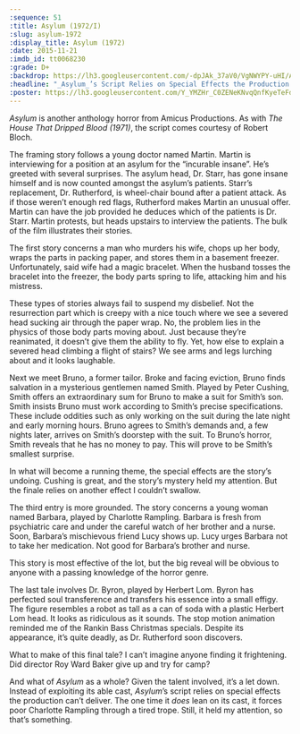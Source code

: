 ```yaml
---
:sequence: 51
:title: Asylum (1972/I)
:slug: asylum-1972
:display_title: Asylum (1972)
:date: 2015-11-21
:imdb_id: tt0068230
:grade: D+
:backdrop: https://lh3.googleusercontent.com/-dpJAk_37aV0/VgNWYPY-uHI/AAAAAAAADBY/dg5KNqqrEYA/w1000-Ic42-rj/asylum-1972.jpg
:headline: "_Asylum_’s Script Relies on Special Effects the Production Can’t Deliver"
:poster: https://lh3.googleusercontent.com/Y_YMZHr_C0ZENeKNvqQnfKyeTeFdKfImPUVqux-_McxYH5XpP01UF8fh4nIjX1Mwwe-a3MjPEKN_=w290-rj
---
```


_Asylum_ is another anthology horror from Amicus Productions. As with _The House That Dripped Blood (1971)_, the script comes courtesy of Robert Bloch.

The framing story follows a young doctor named Martin. Martin is interviewing for a position at an asylum for the “incurable insane”. He’s greeted with several surprises. The asylum head, Dr. Starr, has gone insane himself and is now counted amongst the asylum’s patients. Starr’s replacement, Dr. Rutherford, is wheel-chair bound after a patient attack. As if those weren’t enough red flags,  Rutherford makes Martin an unusual offer. Martin can have the job provided he deduces which of the patients is Dr. Starr. Martin protests, but heads upstairs to interview the patients. The bulk of the film illustrates their stories.

The first story concerns a man who murders his wife, chops up her body, wraps the parts in packing paper, and stores them in a basement freezer. Unfortunately, said wife had a magic bracelet. When the husband tosses the bracelet into the freezer, the body parts spring to life, attacking him and his mistress.

These types of stories always fail to suspend my disbelief. Not the resurrection part which is creepy with a nice touch where we see a severed head sucking air through the paper wrap. No, the problem lies in the physics of those body parts moving about. Just because they’re reanimated, it doesn’t give them the ability to fly. Yet, how else to explain a severed head climbing a flight of stairs? We see arms and legs lurching about and it looks laughable.

Next we meet Bruno, a former tailor. Broke and facing eviction, Bruno finds salvation in a mysterious gentlemen named Smith. Played by Peter Cushing, Smith offers an extraordinary sum for Bruno to make a suit for Smith’s son. Smith insists Bruno must work according to Smith’s precise specifications. These include oddities such as only working on the suit during the late night and early morning hours. Bruno agrees to Smith’s demands and, a few nights later, arrives on Smith’s doorstep with the suit. To Bruno’s horror, Smith reveals that he has no money to pay. This will prove to be Smith’s smallest surprise.

In what will become a running theme, the special effects are the story’s undoing. Cushing is great, and the story’s mystery held my attention. But the finale relies on another effect I couldn’t swallow.

The third entry is more grounded. The story concerns a young woman named Barbara, played by Charlotte Rampling. Barbara is fresh from psychiatric care and under the careful watch of her brother and a nurse. Soon, Barbara’s mischievous friend Lucy shows up. Lucy urges Barbara not to take her medication. Not good for Barbara’s brother and nurse.

This story is most effective of the lot, but the big reveal will be obvious to anyone with a passing knowledge of the horror genre.

The last tale involves Dr. Byron, played by Herbert Lom. Byron has perfected soul transference and transfers his essence into a small effigy. The figure resembles a robot as tall as a can of soda with a plastic Herbert Lom head. It looks as ridiculous as it sounds. The stop motion animation reminded me of the Rankin Bass Christmas specials. Despite its appearance, it’s quite deadly, as Dr. Rutherford soon discovers.

What to make of this final tale? I can’t imagine anyone finding it frightening. Did director Roy Ward Baker give up and try for camp?

And what of _Asylum_ as a whole? Given the talent involved, it’s a let down. Instead of exploiting its able cast, _Asylum_’s script relies on special effects the production can’t deliver. The one time it _does_ lean on its cast, it forces poor Charlotte Rampling through a tired trope. Still, it held my attention, so that’s something.